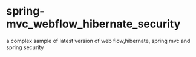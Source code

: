 spring-mvc_webflow_hibernate_security
=====================================

a complex sample of latest version of web flow,hibernate, spring mvc and spring security 
